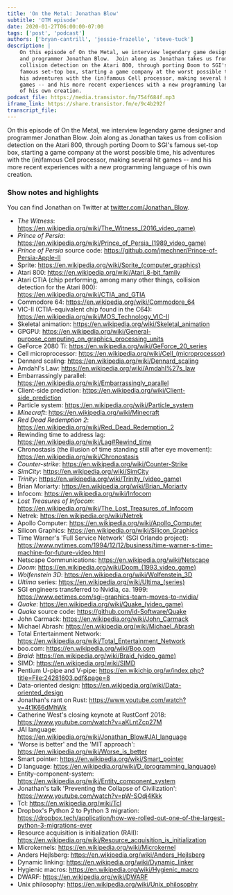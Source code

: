 ```yaml
---
title: 'On the Metal: Jonathan Blow'
subtitle: 'OTM episode'
date: 2020-01-27T06:00:00-07:00
tags: ['post', 'podcast']
authors: ['bryan-cantrill', 'jessie-frazelle', 'steve-tuck']
description: |
    On this episode of On the Metal, we interview legendary game designer 
    and programmer Jonathan Blow.  Join along as Jonathan takes us from 
    collision detection on the Atari 800, through porting Doom to SGI's 
    famous set-top box, starting a game company at the worst possible time, 
    his adventures with the (in)famous Cell processor, making several hit 
    games -- and his more recent experiences with a new programming language 
    of his own creation.
podcast_file: https://media.transistor.fm/754f684f.mp3
iframe_link: https://share.transistor.fm/e/9c4b292f
transcript_file:
---
```


On this episode of On the Metal, we interview legendary game designer and 
programmer Jonathan Blow.  Join along as Jonathan takes us from collision 
detection on the Atari 800, through porting Doom to SGI's famous set-top box,
starting a game company at the worst possible time, his adventures with the 
(in)famous Cell processor, making several hit games -- and his more recent 
experiences with a new programming language of his own creation.

### Show notes and highlights

You can find Jonathan on Twitter at [twitter.com/Jonathan_Blow](https://twitter.com/Jonathan_Blow).

- *The Witness*: <a href='https://en.wikipedia.org/wiki/The_Witness_(2016_video_game)'>https://en.wikipedia.org/wiki/The_Witness_(2016_video_game)</a>
- *Prince of Persia*: <a href='https://en.wikipedia.org/wiki/Prince_of_Persia_(1989_video_game)'>https://en.wikipedia.org/wiki/Prince_of_Persia_(1989_video_game)</a>
- *Prince of Persia* source code: https://github.com/jmechner/Prince-of-Persia-Apple-II
- Sprite: <a href='https://en.wikipedia.org/wiki/Sprite_(computer_graphics)'>https://en.wikipedia.org/wiki/Sprite_(computer_graphics)</a>
- Atari 800: https://en.wikipedia.org/wiki/Atari_8-bit_family
- Atari CTIA (chip performing, among many other things, collision detection for the Atari 800): https://en.wikipedia.org/wiki/CTIA_and_GTIA
- Commodore 64: https://en.wikipedia.org/wiki/Commodore_64
- VIC-II (CTIA-equivalent chip found in the C64): https://en.wikipedia.org/wiki/MOS_Technology_VIC-II
- Skeletal animation: https://en.wikipedia.org/wiki/Skeletal_animation
- GPGPU: https://en.wikipedia.org/wiki/General-purpose_computing_on_graphics_processing_units
- GeForce 2080 Ti: https://en.wikipedia.org/wiki/GeForce_20_series
- Cell microprocessor: <a href='https://en.wikipedia.org/wiki/Cell_(microprocessor)'>https://en.wikipedia.org/wiki/Cell_(microprocessor)</a>
- Dennard scaling: https://en.wikipedia.org/wiki/Dennard_scaling
- Amdahl's Law: https://en.wikipedia.org/wiki/Amdahl%27s_law
- Embarrassingly parallel: https://en.wikipedia.org/wiki/Embarrassingly_parallel
- Client-side prediction: https://en.wikipedia.org/wiki/Client-side_prediction
- Particle system: https://en.wikipedia.org/wiki/Particle_system
- *Minecraft*: https://en.wikipedia.org/wiki/Minecraft
- *Red Dead Redemption 2*: https://en.wikipedia.org/wiki/Red_Dead_Redemption_2
- Rewinding time to address lag: https://en.wikipedia.org/wiki/Lag#Rewind_time
- Chronostasis (the illusion of time standing still after eye movement): https://en.wikipedia.org/wiki/Chronostasis
- *Counter-strike*: https://en.wikipedia.org/wiki/Counter-Strike 
- *SimCity*: https://en.wikipedia.org/wiki/SimCity
- *Trinity*: <a href='https://en.wikipedia.org/wiki/Trinity_(video_game)'>https://en.wikipedia.org/wiki/Trinity_(video_game)</a>
- Brian Moriarty: https://en.wikipedia.org/wiki/Brian_Moriarty
- Infocom: https://en.wikipedia.org/wiki/Infocom
- *Lost Treasures of Infocom*: https://en.wikipedia.org/wiki/The_Lost_Treasures_of_Infocom
- Netrek: https://en.wikipedia.org/wiki/Netrek
- Apollo Computer: https://en.wikipedia.org/wiki/Apollo_Computer
- Silicon Graphics: https://en.wikipedia.org/wiki/Silicon_Graphics
- Time Warner's 'Full Service Network' (SGI Orlando project): https://www.nytimes.com/1994/12/12/business/time-warner-s-time-machine-for-future-video.html
- Netscape Communications: https://en.wikipedia.org/wiki/Netscape
- *Doom*: <a href='https://en.wikipedia.org/wiki/Doom_(1993_video_game)'>https://en.wikipedia.org/wiki/Doom_(1993_video_game)</a>
- *Wolfenstein 3D*: https://en.wikipedia.org/wiki/Wolfenstein_3D
- *Ultima* series: <a href='https://en.wikipedia.org/wiki/Ultima_(series)'>https://en.wikipedia.org/wiki/Ultima_(series)</a>
- SGI engineers transferred to Nvidia, ca. 1999: https://www.eetimes.com/sgi-graphics-team-moves-to-nvidia/
- *Quake*: <a href='https://en.wikipedia.org/wiki/Quake_(video_game)'>https://en.wikipedia.org/wiki/Quake_(video_game)</a>
- *Quake* source code: https://github.com/id-Software/Quake
- John Carmack: https://en.wikipedia.org/wiki/John_Carmack
- Michael Abrash: https://en.wikipedia.org/wiki/Michael_Abrash
- Total Entertainment Network: https://en.wikipedia.org/wiki/Total_Entertainment_Network
- boo.com: https://en.wikipedia.org/wiki/Boo.com
- *Braid*: <a href='https://en.wikipedia.org/wiki/Braid_(video_game)'>https://en.wikipedia.org/wiki/Braid_(video_game)</a>
- SIMD: https://en.wikipedia.org/wiki/SIMD
- Pentium U-pipe and V-pipe: https://en.wikichip.org/w/index.php?title=File:24281603.pdf&page=8
- Data-oriented design: https://en.wikipedia.org/wiki/Data-oriented_design
- Jonathan's rant on Rust: https://www.youtube.com/watch?v=4t1K66dMhWk 
- Catherine West's closing keynote at RustConf 2018: https://www.youtube.com/watch?v=aKLntZcp27M
- JAI language: https://en.wikipedia.org/wiki/Jonathan_Blow#JAI_language
- 'Worse is better' and the 'MIT approach': https://en.wikipedia.org/wiki/Worse_is_better
- Smart pointer: https://en.wikipedia.org/wiki/Smart_pointer
- D language: <a href='https://en.wikipedia.org/wiki/D_(programming_language)'>https://en.wikipedia.org/wiki/D_(programming_language)</a>
- Entity-component-system: https://en.wikipedia.org/wiki/Entity_component_system
- Jonathan's talk 'Preventing the Collapse of Civilization': https://www.youtube.com/watch?v=pW-SOdj4Kkk
- Tcl: https://en.wikipedia.org/wiki/Tcl
- Dropbox's Python 2 to Python 3 migration: https://dropbox.tech/application/how-we-rolled-out-one-of-the-largest-python-3-migrations-ever
- Resource acquisition is initialization (RAII): https://en.wikipedia.org/wiki/Resource_acquisition_is_initialization
- Microkernels: https://en.wikipedia.org/wiki/Microkernel
- Anders Hejlsberg: https://en.wikipedia.org/wiki/Anders_Hejlsberg
- Dynamic linking: https://en.wikipedia.org/wiki/Dynamic_linker
- Hygienic macros: https://en.wikipedia.org/wiki/Hygienic_macro
- DWARF: https://en.wikipedia.org/wiki/DWARF
- Unix philosophy: https://en.wikipedia.org/wiki/Unix_philosophy

